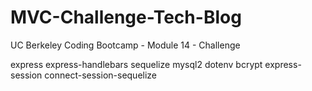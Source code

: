 # MVC-Challenge-Tech-Blog
UC Berkeley Coding Bootcamp - Module 14 - Challenge

express express-handlebars sequelize mysql2 dotenv bcrypt express-session connect-session-sequelize